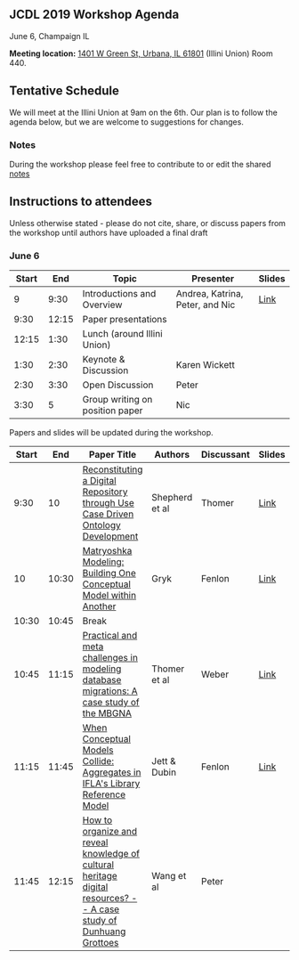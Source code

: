 ## JCDL 2019 Workshop Agenda
June 6, Champaign IL

**Meeting location:** [1401 W Green St, Urbana, IL 61801](https://www.google.com/maps/place/Illini+Union/@40.1090214,-88.2278394,18z/data=!3m1!5s0x880cd73fd007fd1b:0x25f2cd7b1734bb60!4m12!1m6!3m5!1s0x0:0xe7ba4e7c081a6483!2sIllini+Union!8m2!3d40.1092101!4d-88.2272225!3m4!1s0x880cd0eb0df454b5:0xe7ba4e7c081a6483!8m2!3d40.1092101!4d-88.2272225) (Illini Union) Room 440. 

## Tentative Schedule
We will meet at the Illini Union at 9am on the 6th. Our plan is to follow the agenda below, but we are welcome to suggestions for changes. 

### Notes
During the workshop please feel free to contribute to or edit the shared [notes](https://docs.google.com/document/d/16CSi0S1Ym8tamI9lJIJLF2Zq2RNuC1mgUgjhfp5VvAA/edit#heading=h.xm3zhn2k9hk4) 

## Instructions to attendees
Unless otherwise stated - please do not cite, share, or discuss papers from the workshop until authors have uploaded a final draft


### June 6

| Start | End  | Topic                           | Presenter                       | Slides |
|-------|------|---------------------------------|---------------------------------|-------|
| 9     | 9:30 | Introductions and Overview      | Andrea, Katrina, Peter, and Nic |   [Link](https://docs.google.com/presentation/d/1PrvzkOr4QANv4nNx-KQW3Uky9w6sGE-HQBS1Vpq_FAE/edit#slide=id.p)    |
| 9:30  | 12:15   | Paper presentations          |                                 |       |
| 12:15    | 1:30    | Lunch (around Illini Union)|                                 |       |
| 1:30     | 2:30    | Keynote & Discussion       | Karen Wickett                          |       |
| 2:30     | 3:30    | Open Discussion            | Peter                           |       |
| 3:30     | 5    | Group writing on position paper | Nic                             |       |


Papers and slides will be updated during the workshop. 

| Start | End   | Paper Title                                                                                                       | Authors        | Discussant | Slides |
|-------|-------|-------------------------------------------------------------------------------------------------------------------|----------------|------------|-------|
| 9:30  | 10  | [Reconstituting a Digital Repository through Use Case Driven Ontology Development](https://github.com/sig-cm/JCDL2019/blob/master/shepherd_sigcm_final.pdf)                                   | Shepherd et al | Thomer     |     [Link](https://github.com/sig-cm/JCDL2019/blob/master/shepherd_sigcm_slides.pdf)  |   
| 10  | 10:30 | [Matryoshka Modeling: Building One Conceptual Model within Another](https://github.com/sig-cm/JCDL2019/blob/master/gryk_sigcm_19_final.pdf)                                                  | Gryk           | Fenlon     |    [Link](https://github.com/sig-cm/JCDL2019/blob/master/gryk_sigcm-slides.pptx)   |
| 10:30 | 10:45 | Break                                                                                                             |                |            |       |        |       |
| 10:45 | 11:15 | [Practical and meta challenges in modeling database migrations: A case study of the MBGNA](https://github.com/sig-cm/JCDL2019/blob/master/thomer_sigcm_19.pdf)                          | Thomer et al   | Weber      |   [Link](https://github.com/sig-cm/JCDL2019/blob/master/Thomer_JCDL_SigCM.pptx)    |    
| 11:15 | 11:45 | [When Conceptual Models Collide: Aggregates in IFLA's Library Reference Model](https://github.com/sig-cm/JCDL2019/blob/master/jett-dubin_sigcm_final.pdf)                                      | Jett & Dubin   | Fenlon     |     [Link](https://github.com/sig-cm/JCDL2019/blob/master/jett-sigcm-slides.pptx)  |      
| 11:45 | 12:15 | [How to organize and reveal knowledge of cultural heritage digital resources? -- A case study of Dunhuang Grottoes](https://github.com/sig-cm/JCDL2019/blob/master/wuahn_sigcm_19.pdf) | Wang et al     | Peter      |       |       
